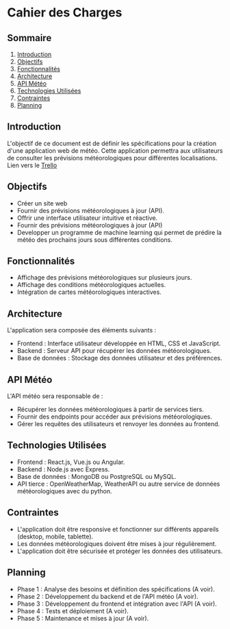 # Cahier des Charges

## Sommaire
1. [Introduction](#introduction)
2. [Objectifs](#objectifs)
3. [Fonctionnalités](#fonctionnalités)
4. [Architecture](#architecture)
5. [API Météo](#api-météo)
6. [Technologies Utilisées](#technologies-utilisées)
7. [Contraintes](#contraintes)
8. [Planning](#planning)

## Introduction
L'objectif de ce document est de définir les spécifications pour la création d'une application web de météo. Cette application permettra aux utilisateurs de consulter les prévisions météorologiques pour différentes localisations. Lien vers le [Trello](https://trello.com/b/PygR7QyU/ynov-camping)

## Objectifs
- Créer un site web
- Fournir des prévisions météorologiques à jour (API).
- Offrir une interface utilisateur intuitive et réactive.
- Fournir des prévisions météorologiques à jour (API)
- Developper un programme de machine learning qui permet de prédire la météo des prochains jours sous différentes conditions.

## Fonctionnalités
- Affichage des prévisions météorologiques sur plusieurs jours.
- Affichage des conditions météorologiques actuelles.
- Intégration de cartes météorologiques interactives.

## Architecture
L'application sera composée des éléments suivants :
- Frontend : Interface utilisateur développée en HTML, CSS et JavaScript.
- Backend : Serveur API pour récupérer les données météorologiques.
- Base de données : Stockage des données utilisateur et des préférences.

## API Météo
L'API météo sera responsable de :
- Récupérer les données météorologiques à partir de services tiers.
- Fournir des endpoints pour accéder aux prévisions météorologiques.
- Gérer les requêtes des utilisateurs et renvoyer les données au frontend.

## Technologies Utilisées
- Frontend : React.js, Vue.js ou Angular.
- Backend : Node.js avec Express.
- Base de données : MongoDB ou PostgreSQL ou MySQL.
- API tierce : OpenWeatherMap, WeatherAPI ou autre service de données météorologiques avec du python.

## Contraintes
- L'application doit être responsive et fonctionner sur différents appareils (desktop, mobile, tablette).
- Les données météorologiques doivent être mises à jour régulièrement.
- L'application doit être sécurisée et protéger les données des utilisateurs.

## Planning
- Phase 1 : Analyse des besoins et définition des spécifications (A voir).
- Phase 2 : Développement du backend et de l'API météo (A voir).
- Phase 3 : Développement du frontend et intégration avec l'API (A voir).
- Phase 4 : Tests et déploiement (A voir).
- Phase 5 : Maintenance et mises à jour (A voir).